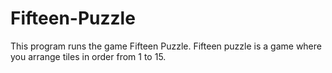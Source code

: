 # Fifteen-Puzzle
This program runs the game Fifteen Puzzle. Fifteen puzzle is 
a game where you arrange tiles in order from 1 to 15.
